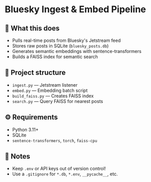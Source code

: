 # Bluesky Ingest & Embed Pipeline

## 🚀 What this does

- Pulls real-time posts from Bluesky's Jetstream feed
- Stores raw posts in SQLite (`bluesky_posts.db`)
- Generates semantic embeddings with sentence-transformers
- Builds a FAISS index for semantic search

## 📂 Project structure

- `ingest.py` — Jetstream listener
- `embed.py` — Embedding batch script
- `build_faiss.py` — Creates FAISS index
- `search.py` — Query FAISS for nearest posts

## ⚙️ Requirements

- Python 3.11+
- SQLite
- `sentence-transformers`, `torch`, `faiss-cpu`

## 🔑 Notes

- Keep `.env` or API keys out of version control!
- Use a `.gitignore` for `*.db`, `*.env`, `__pycache__`, etc.
